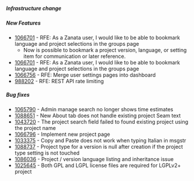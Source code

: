 ##### Infrastructure change

##### New Features
* [1066701](https://bugzilla.redhat.com/show_bug.cgi?id=1066701) - RFE: As a Zanata user, I would like to be able to bookmark language and project selections in the groups page
  * Now is possible to bookmark a project version, language, or setting item for communication or later reference. 
* [1066701](https://bugzilla.redhat.com/show_bug.cgi?id=1066701) - RFE: As a Zanata user, I would like to be able to bookmark language and project selections in the groups page
* [1066756](https://bugzilla.redhat.com/show_bug.cgi?id=1066756) - RFE: Merge user settings pages into dashboard
* [988202](https://bugzilla.redhat.com/show_bug.cgi?id=988202) - RFE: REST API rate limiting

##### Bug fixes
* [1065790](https://bugzilla.redhat.com/show_bug.cgi?id=1065790) - Admin manage search no longer shows time estimates
* [1088651](https://bugzilla.redhat.com/show_bug.cgi?id=1088651) - New About tab does not handle existing project Seam text
* [1043720](https://bugzilla.redhat.com/show_bug.cgi?id=1043720) - The project search field failed to found existing project using the project name
* [1066796](https://bugzilla.redhat.com/show_bug.cgi?id=1066796) - Implement new project page
* [1033375](https://bugzilla.redhat.com/show_bug.cgi?id=1033375) - Copy and Paste does not work when typing Italian in msgstr
* [1088737](https://bugzilla.redhat.com/show_bug.cgi?id=1088737) - Project type for a version is null after creation if the project type setting is not touched
* [1086036](https://bugzilla.redhat.com/show_bug.cgi?id=1086036) - Project / version language listing and inheritance issue
* [1025645](https://bugzilla.redhat.com/show_bug.cgi?id=1025645) - Both GPL and LGPL license files are required for LGPLv2+ project
